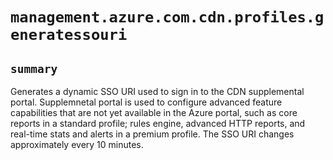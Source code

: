# `management.azure.com.cdn.profiles.generatessouri`

## `summary`
Generates a dynamic SSO URI used to sign in to the CDN supplemental portal. Supplemnetal portal is used to configure advanced feature capabilities that are not yet available in the Azure portal, such as core reports in a standard profile; rules engine, advanced HTTP reports, and real-time stats and alerts in a premium profile. The SSO URI changes approximately every 10 minutes.


